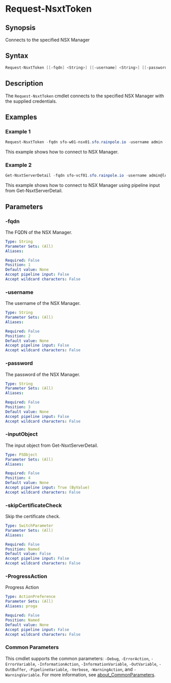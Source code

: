 # Request-NsxtToken

## Synopsis

Connects to the specified NSX Manager

## Syntax

```powershell
Request-NsxtToken [[-fqdn] <String>] [[-username] <String>] [[-password] <String>] [[-inputObject] <PSObject>] [-skipCertificateCheck] [-ProgressAction <ActionPreference>] [<CommonParameters>]
```

## Description

The `Request-NsxtToken` cmdlet connects to the specified NSX Manager with the supplied credentials.

## Examples

### Example 1

```powershell
Request-NsxtToken -fqdn sfo-w01-nsx01.sfo.rainpole.io -username admin -password VMw@re1!VMw@re1!
```

This example shows how to connect to NSX Manager.

### Example 2

```powershell
Get-NsxtServerDetail -fqdn sfo-vcf01.sfo.rainpole.io -username admin@local -password VMw@re1!VMw@re1! -domain sfo-w01 | Request-NsxtToken
```

This example shows how to connect to NSX Manager using pipeline input from Get-NsxtServerDetail.

## Parameters

### -fqdn

The FQDN of the NSX Manager.

```yaml
Type: String
Parameter Sets: (All)
Aliases:

Required: False
Position: 1
Default value: None
Accept pipeline input: False
Accept wildcard characters: False
```

### -username

The username of the NSX Manager.

```yaml
Type: String
Parameter Sets: (All)
Aliases:

Required: False
Position: 2
Default value: None
Accept pipeline input: False
Accept wildcard characters: False
```

### -password

The password of the NSX Manager.

```yaml
Type: String
Parameter Sets: (All)
Aliases:

Required: False
Position: 3
Default value: None
Accept pipeline input: False
Accept wildcard characters: False
```

### -inputObject

The input object from Get-NsxtServerDetail.

```yaml
Type: PSObject
Parameter Sets: (All)
Aliases:

Required: False
Position: 4
Default value: None
Accept pipeline input: True (ByValue)
Accept wildcard characters: False
```

### -skipCertificateCheck

Skip the certificate check.

```yaml
Type: SwitchParameter
Parameter Sets: (All)
Aliases:

Required: False
Position: Named
Default value: False
Accept pipeline input: False
Accept wildcard characters: False
```

### -ProgressAction

Progress Action

```yaml
Type: ActionPreference
Parameter Sets: (All)
Aliases: proga

Required: False
Position: Named
Default value: None
Accept pipeline input: False
Accept wildcard characters: False
```

### Common Parameters

This cmdlet supports the common parameters: `-Debug`, `-ErrorAction`, `-ErrorVariable`, `-InformationAction`, `-InformationVariable`, `-OutVariable`, `-OutBuffer`, `-PipelineVariable`, `-Verbose`, `-WarningAction`, and `-WarningVariable`. For more information, see [about_CommonParameters](http://go.microsoft.com/fwlink/?LinkID=113216).

